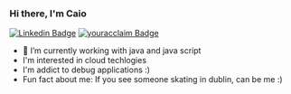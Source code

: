 ### Hi there, I'm Caio
[![Linkedin Badge](https://img.shields.io/badge/-Linkedin-blue?style=flat-square&logo=Linkedin&logoColor=white)](https://www.linkedin.com/in/caio-bessa/) 
[![youracclaim Badge](https://img.shields.io/badge/-Acclaim-darkblue?style=flat-square&logo=youracclaim&logoColor=white)](https://www.youracclaim.com/users/caio-bessa/badges) 





- 🔭 I’m currently working with java and java script 
- I'm interested in cloud techlogies 
- I'm addict to debug applications :) 
- Fun fact about me: If you see someone skating in dublin, can be me :) 
